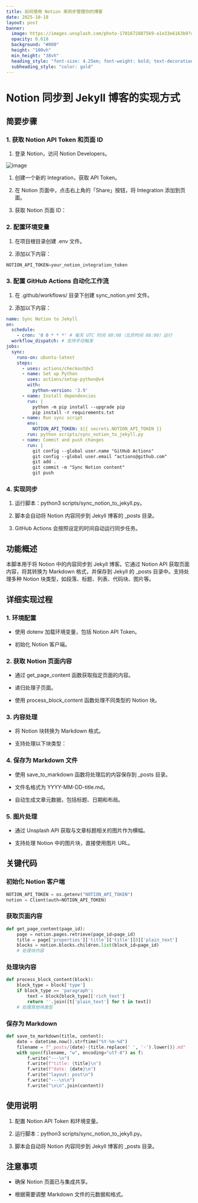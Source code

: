 ```yaml
---
title: 如何使用 Notion 来同步管理你的博客
date: 2025-10-18
layout: post
banner:
  image: https://images.unsplash.com/photo-1701672887569-a1e33e6163b9?crop=entropy&cs=tinysrgb&fit=max&fm=jpg&ixid=M3w2OTIwMzJ8MHwxfHJhbmRvbXx8fHx8fHx8fDE3NjA4MDQ2MDl8&ixlib=rb-4.1.0&q=80&w=1080
  opacity: 0.618
  background: "#000"
  height: "100vh"
  min_height: "38vh"
  heading_style: "font-size: 4.25em; font-weight: bold; text-decoration: underline"
  subheading_style: "color: gold"
---
```


# Notion 同步到 Jekyll 博客的实现方式

## 简要步骤

### 1. 获取 Notion API Token 和页面 ID

1. 登录 Notion，访问 Notion Developers。

![image](https://prod-files-secure.s3.us-west-2.amazonaws.com/a7a0cc5a-89b9-4cda-8686-1fba0ca52f40/d19c1afe-dea5-4312-9333-786b0ba83054/image.png?X-Amz-Algorithm=AWS4-HMAC-SHA256&X-Amz-Content-Sha256=UNSIGNED-PAYLOAD&X-Amz-Credential=ASIAZI2LB4664ABIIDGN%2F20251018%2Fus-west-2%2Fs3%2Faws4_request&X-Amz-Date=20251018T162328Z&X-Amz-Expires=3600&X-Amz-Security-Token=IQoJb3JpZ2luX2VjEBUaCXVzLXdlc3QtMiJHMEUCIQDFyrmhGnfBvWHd80mwSCY1yy4hrm2vmh3xhT5d%2BesORwIgI9xl1vGvu8wIT%2FhoL6TG6jDCq4JXXRbE9q%2B7K74MY5sqiAQIvv%2F%2F%2F%2F%2F%2F%2F%2F%2F%2FARAAGgw2Mzc0MjMxODM4MDUiDCEVgK7bniXu%2F0kAyCrcA0SI6Qf2m3Ss2G5ZxLepc7YJ5yyP70w0qrLcCdApxJ81g6fxNtRrKY%2BRUguPF2fMZXXDy8hcyFYEvT5MNtFuRl5O6n83ZZfxHfuF2RMIwSVQ%2BlyS2Nw7YGsTQoPBdVRTl6lBmvUywM%2BG1eKE%2FJPN7fUNxMCSBPbW8UqIgnHq49RJEUxceLtzsiKzY6ZCmAPogBKK4bviJv%2FvHYUUcBvkn0QL2fa0Fe5zHm5qlcyDTrZiKMtdaiTJJoxDgcwkLzKWrvpcmv%2B6wVHuKo8JdCh%2BOPFPb%2FR5Wm4ir6RgtsOg6cgrV4C1Qu%2FvkUUxGkTXC21lFa6Pwn0MaoO0OtepX0p2UaBYk9f4gSi7FL7YTiWXnpFTuFSVC4jNPHf%2F0ABSXzX0PK%2BUV50%2BBfrNTigNhwXIJqsca4T%2FFlkiHgXV%2BU29pjA2sWrRfgp0seFE4E2jkOYAl0tZxBKBqYjj6GcS6k%2FpSQpFrano0VltTBMOykt0Ktavaz28DT%2FLQsUSyIAhG11CZi0oe9j3KPsN2emkkxAZU%2FnR%2FcSg6wZp7DBe4Cxi2jQYM%2FmZoVqQLy6xqXKQPRoZkexbEZG8OvRSJyMZ9gZrS7VRmZWhfIQGgh0Jd0%2FYNn5dZumAj%2F8JjD7LESfRMJuizscGOqUBvFd13Nxs7cCUHiy8JKA0HloKw4ARBjT0It%2FgaKAH8dQiNBTY98OQnB2Qe5iMZWOYQ3jN%2Fmas6XyZK2WXk7rB5fVaQ0QcR9OIe4D2moKEhzng5karucCMuRV9iO5aDGxCCDVEmc3jz6aKE0gjYFxGKrj42ypgXLW2Bn2YfSeUGb3av%2Bm%2FO5VrJbyJ6WLNzUU70i8SCeeDWIbXXZGzy39j49nJhvQb&X-Amz-Signature=dd10811ee8b8c7feab34f62d9744775d1b3c80856871f023be9a4f3f672bb349&X-Amz-SignedHeaders=host&x-amz-checksum-mode=ENABLED&x-id=GetObject)

1. 创建一个新的 Integration，获取 API Token。

1. 在 Notion 页面中，点击右上角的「Share」按钮，将 Integration 添加到页面。

1. 获取 Notion 页面 ID：


### 2. 配置环境变量

1. 在项目根目录创建 .env 文件。

1. 添加以下内容：

```javascript
NOTION_API_TOKEN=your_notion_integration_token
```

### 3. 配置 GitHub Actions 自动化工作流

1. 在 .github/workflows/ 目录下创建 sync_notion.yml 文件。

1. 添加以下内容：

```yaml
name: Sync Notion to Jekyll
on:
  schedule:
    - cron: '0 0 * * *' # 每天 UTC 时间 00:00（北京时间 08:00）运行
  workflow_dispatch: # 支持手动触发
jobs:
  sync:
    runs-on: ubuntu-latest
    steps:
      - uses: actions/checkout@v3
      - name: Set up Python
        uses: actions/setup-python@v4
        with:
          python-version: '3.9'
      - name: Install dependencies
        run: |
          python -m pip install --upgrade pip
          pip install -r requirements.txt
      - name: Run sync script
        env:
          NOTION_API_TOKEN: ${{ secrets.NOTION_API_TOKEN }}
        run: python scripts/sync_notion_to_jekyll.py
      - name: Commit and push changes
        run: |
          git config --global user.name "GitHub Actions"
          git config --global user.email "actions@github.com"
          git add .
          git commit -m "Sync Notion content"
          git push
```

### 4. 实现同步

1. 运行脚本：python3 scripts/sync_notion_to_jekyll.py。

1. 脚本会自动将 Notion 内容同步到 Jekyll 博客的 _posts 目录。

1. GitHub Actions 会按照设定的时间自动运行同步任务。

## 功能概述

本脚本用于将 Notion 中的内容同步到 Jekyll 博客。它通过 Notion API 获取页面内容，将其转换为 Markdown 格式，并保存到 Jekyll 的 _posts 目录中。支持处理多种 Notion 块类型，如段落、标题、列表、代码块、图片等。

## 详细实现过程

### 1. 环境配置

- 使用 dotenv 加载环境变量，包括 Notion API Token。

- 初始化 Notion 客户端。

### 2. 获取 Notion 页面内容

- 通过 get_page_content 函数获取指定页面的内容。

- 递归处理子页面。

- 使用 process_block_content 函数处理不同类型的 Notion 块。

### 3. 内容处理

- 将 Notion 块转换为 Markdown 格式。

- 支持处理以下块类型：


### 4. 保存为 Markdown 文件

- 使用 save_to_markdown 函数将处理后的内容保存到 _posts 目录。

- 文件名格式为 YYYY-MM-DD-title.md。

- 自动生成文章元数据，包括标题、日期和布局。

### 5. 图片处理

- 通过 Unsplash API 获取与文章标题相关的图片作为横幅。

- 支持处理 Notion 中的图片块，直接使用图片 URL。

## 关键代码

### 初始化 Notion 客户端

```python
NOTION_API_TOKEN = os.getenv("NOTION_API_TOKEN")
notion = Client(auth=NOTION_API_TOKEN)
```

### 获取页面内容

```python
def get_page_content(page_id):
    page = notion.pages.retrieve(page_id=page_id)
    title = page['properties']['title']['title'][0]['plain_text']
    blocks = notion.blocks.children.list(block_id=page_id)
    # 处理块内容
```

### 处理块内容

```python
def process_block_content(block):
    block_type = block['type']
    if block_type == 'paragraph':
        text = block[block_type]['rich_text']
        return ''.join([t['plain_text'] for t in text])
    # 处理其他块类型
```

### 保存为 Markdown

```python
def save_to_markdown(title, content):
    date = datetime.now().strftime("%Y-%m-%d")
    filename = f"_posts/{date}-{title.replace(' ', '-').lower()}.md"
    with open(filename, "w", encoding="utf-8") as f:
        f.write("---\n")
        f.write(f"title: {title}\n")
        f.write(f"date: {date}\n")
        f.write("layout: post\n")
        f.write("---\n\n")
        f.write("\n\n".join(content))
```

## 使用说明

1. 配置 Notion API Token 和环境变量。

1. 运行脚本：python3 scripts/sync_notion_to_jekyll.py。

1. 脚本会自动将 Notion 内容同步到 Jekyll 博客的 _posts 目录。

## 注意事项

- 确保 Notion 页面已与集成共享。

- 根据需要调整 Markdown 文件的元数据和格式。